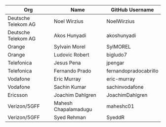 | Org                    | Name                    | GitHub Username            |
| -----------------------| ------------------------|----------------------------|
| Deutsche Telekom AG | Noel Wirzius | NoelWirzius |
| Deutsche Telekom AG | Akos Hunyadi | akoshunyadi |
| Orange | Sylvain Morel | SylMOREL |
| Orange| Ludovic Robert| bigludo7 |
| Telefonica | Jesus Pena | jpengar |
| Telefonica | Fernando Prado | fernandopradocabrillo |
| Vodafone | Eric Murray | eric-murray |
| Vodafone| Sachin Kumar | sachinvodafone |
| Ericsson | Joachim Dahlgren | JoachimDahlgren |
| Verizon/5GFF | Mahesh Chapalamadugu | maheshc01 |
| Verizon/5GFF | Syed Rehman | SyeddR |
